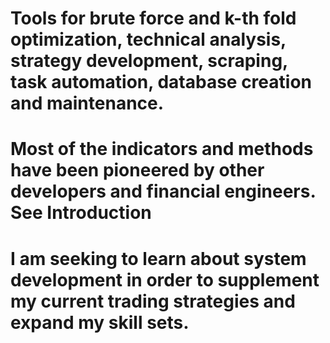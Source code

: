 # Tools for brute force and k-th fold optimization, technical analysis, strategy development, scraping, task automation, database creation and maintenance.
# Most of the indicators and methods have been pioneered by other developers and financial engineers. See Introduction
# I am seeking to learn about system development in order to supplement my current trading strategies and expand my skill sets.
